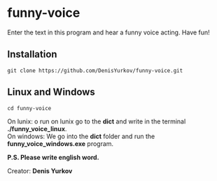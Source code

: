 funny-voice
=====================


Enter the text in this program and hear a funny voice acting.
Have fun!

Installation
-----------------------------------

    git clone https://github.com/DenisYurkov/funny-voice.git
  
Linux and Windows
-----------------------------------
    cd funny-voice

On lunix: o run on lunix go to the **dict** and write in the terminal **./funny_voice_linux**. <br>
On windows: We go into the **dict** folder and run the **funny_voice_windows.exe** program.

**P.S. Please write english word.**

Creator: **Denis Yurkov**
